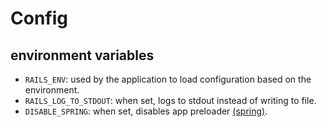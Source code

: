 # Config

## environment variables
- `RAILS_ENV`: used by the application to load configuration based on the environment.
- `RAILS_LOG_TO_STDOUT`: when set, logs to stdout instead of writing to file.
- `DISABLE_SPRING`: when set, disables app preloader [(spring)](https://github.com/rails/spring).
